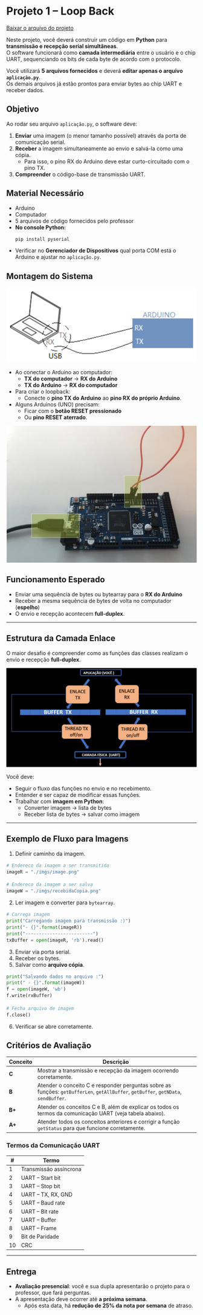 # Projeto 1 – Loop Back


<a href="HandOut.rar" download>Baixar o arquivo do projeto</a>


Neste projeto, você deverá construir um código em **Python** para **transmissão e recepção serial simultâneas**.  
O software funcionará como **camada intermediária** entre o usuário e o chip UART, sequenciando os bits de cada byte de acordo com o protocolo.

Você utilizará **5 arquivos fornecidos** e deverá **editar apenas o arquivo `aplicação.py`**.  
Os demais arquivos já estão prontos para enviar bytes ao chip UART e receber dados.



## Objetivo

Ao rodar seu arquivo `aplicação.py`, o software deve:

1. **Enviar** uma imagem (o menor tamanho possível) através da porta de comunicação serial.
2. **Receber** a imagem simultaneamente ao envio e salvá-la como uma cópia.
   - Para isso, o pino RX do Arduino deve estar curto-circuitado com o pino TX.
3. **Compreender** o código-base de transmissão UART.


## Material Necessário

- Arduino  
- Computador  
- 5 arquivos de código fornecidos pelo professor  
- **No console Python:**  
  ```bash
  pip install pyserial
  ```
- Verificar no **Gerenciador de Dispositivos** qual porta COM está o Arduino e ajustar no `aplicação.py`.


## Montagem do Sistema

![alt text](image-9.png)

- Ao conectar o Arduino ao computador:
  - **TX do computador** → **RX do Arduino**
  - **TX do Arduino** → **RX do computador**
- Para criar o loopback:
  - Conecte o **pino TX do Arduino** ao **pino RX do próprio Arduino**.
- Alguns Arduinos (UNO) precisam:
  - Ficar com o **botão RESET pressionado**  
  - Ou **pino RESET aterrado**.

![alt text](image-10.png)


## Funcionamento Esperado

- Enviar uma sequência de bytes ou bytearray para o **RX do Arduino**  
- Receber a mesma sequência de bytes de volta no computador (**espelho**)
- O envio e recepção acontecem **full-duplex**.

---

## Estrutura da Camada Enlace

O maior desafio é compreender como as funções das classes realizam o envio e recepção **full-duplex**.

![alt text](image-11.png)

Você deve:
- Seguir o fluxo das funções no envio e no recebimento.
- Entender e ser capaz de modificar essas funções.
- Trabalhar com **imagem em Python**:
  - Converter imagem → lista de bytes
  - Receber lista de bytes → salvar como imagem

---

## Exemplo de Fluxo para Imagens

1. Definir caminho da imagem.
```python
# Endereco da imagem a ser transmitida
imageR = "./imgs/image.png"

# Endereco da imagem a ser salva
imageW = "./imgs/recebidaCopia.png"
```
2. Ler imagem e converter para `bytearray`.
```python
# Carrega imagem
print("Carregando imagem para transmissão :)")
print("- {}".format(imageR))
print("-------------------------")
txBuffer = open(imageR, 'rb').read()
```
3. Enviar via porta serial.
4. Receber os bytes.
5. Salvar como **arquivo cópia**.
```python
print("Salvando dados no arquivo :")
print(" - {}".format(imageW))
f = open(imageW, 'wb')
f.write(rxBuffer)

# Fecha arquivo de imagem
f.close()
```
6. Verificar se abre corretamente.


## Critérios de Avaliação

| Conceito | Descrição |
|----------|-----------|
| **C**    | Mostrar a transmissão e recepção da imagem ocorrendo corretamente. |
| **B**    | Atender o conceito C e responder perguntas sobre as funções: `getBufferLen`, `getAllBuffer`, `getBuffer`, `getNData`, `sendBuffer`. |
| **B+**   | Atender os conceitos C e B, além de explicar os todos os termos da comunicação UART (veja tabela abaixo). |
| **A+**   | Atender todos os conceitos anteriores e corrigir a função `getStatus` para que funcione corretamente. |


### Termos da Comunicação UART

| #  | Termo                  |
|----|------------------------|
| 1  | Transmissão assíncrona |
| 2  | UART – Start bit       |
| 3  | UART – Stop bit        |
| 4  | UART – TX, RX, GND     |
| 5  | UART – Baud rate       |
| 6  | UART – Bit rate        |
| 7  | UART – Buffer          |
| 8  | UART – Frame           |
| 9  | Bit de Paridade        |
| 10 | CRC                    |

---

## Entrega

- **Avaliação presencial**: você e sua dupla apresentarão o projeto para o professor, que fará perguntas.
- A apresentação deve ocorrer até **a próxima semana**.  
  - Após esta data, há **redução de 25% da nota por semana** de atraso.
